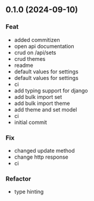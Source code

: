 ## 0.1.0 (2024-09-10)

### Feat

- added commitizen
- open api documentation
- crud on /api/sets
- crud themes
- readme
- default values for settings
- default values for settings
- ci
- add typing support for django
- add bulk import set
- add bulk import theme
- add theme and set model
- ci
- initial commit

### Fix

- changed update method
- change http response
- ci

### Refactor

- type hinting
